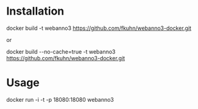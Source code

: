 Installation
============

docker build -t webanno3 https://github.com/fkuhn/webanno3-docker.git

or 

docker build --no-cache=true -t webanno3 https://github.com/fkuhn/webanno3-docker.git


Usage
=====

 docker run -i -t -p 18080:18080 webanno3
 
 
